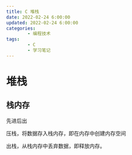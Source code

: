 ```yaml
---
title: C 堆栈
date: 2022-02-24 6:00:00
updated: 2022-02-24 6:00:00
categories:
        - 编程技术
tags:
        - C
        - 学习笔记
---
```


# 堆栈

## 栈内存

先进后出

压栈，将数据存入栈内存，即在内存中创建内存空间

出栈，从栈内存中丢弃数据，即释放内存。